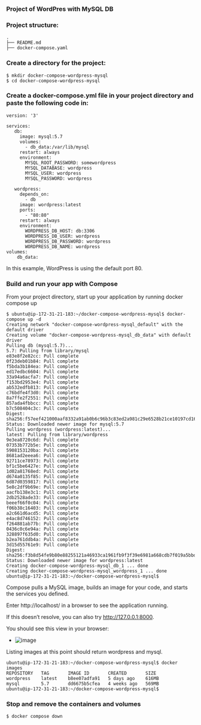 ### Project of WordPres with MySQL DB
 
### Project structure:
```
.
├── README.md
├── docker-compose.yaml
```

### Create a directory for the project:
```
$ mkdir docker-compose-wordpress-mysql
$ cd docker-compose-wordpress-mysql
```

### Create a docker-compose.yml file in your project directory and paste the following code in:
```
version: '3'

services:
   db:
     image: mysql:5.7
     volumes:
       - db_data:/var/lib/mysql
     restart: always
     environment:
       MYSQL_ROOT_PASSWORD: somewordpress
       MYSQL_DATABASE: wordpress
       MYSQL_USER: wordpress
       MYSQL_PASSWORD: wordpress

   wordpress:
     depends_on:
       - db
     image: wordpress:latest
     ports:
       - "80:80"
     restart: always
     environment:
       WORDPRESS_DB_HOST: db:3306
       WORDPRESS_DB_USER: wordpress
       WORDPRESS_DB_PASSWORD: wordpress
       WORDPRESS_DB_NAME: wordpress
volumes:
    db_data: 
```
In this example, WordPress is using the default port 80.

### Build and run your app with Compose

From your project directory, start up your application by running docker compose up
```
$ ubuntu@ip-172-31-21-183:~/docker-compose-wordpress-mysql$ docker-compose up -d
Creating network "docker-compose-wordpress-mysql_default" with the default driver
Creating volume "docker-compose-wordpress-mysql_db_data" with default driver
Pulling db (mysql:5.7)...
5.7: Pulling from library/mysql
e83e8f2e82cc: Pull complete
0f23deb01b84: Pull complete
f5bda3b184ea: Pull complete
ed17edbc6604: Pull complete
33a94a6acfa7: Pull complete
f153bd2953e4: Pull complete
ab532edfb813: Pull complete
c76bdfe4f3d0: Pull complete
8a7ffe2f2551: Pull complete
857ada4fbbcc: Pull complete
b7c508404c3c: Pull complete
Digest: sha256:f57eef421000aaf8332a91ab0b6c96b3c83ed2a981c29e6528b21ce10197cd16
Status: Downloaded newer image for mysql:5.7
Pulling wordpress (wordpress:latest)...
latest: Pulling from library/wordpress
9e3ea8720c6d: Pull complete
07353b772b5e: Pull complete
5908153120ba: Pull complete
8681ad2eeea6: Pull complete
92711ce78973: Pull complete
bf1c5be6427e: Pull complete
1d02a81768ed: Pull complete
d674a0135f85: Pull complete
6d87d0359817: Pull complete
5e8c2df9b69e: Pull complete
aacfb138e3c1: Pull complete
2db2528ade33: Pull complete
beeef66f0c04: Pull complete
f06b38c16403: Pull complete
a2c661d6acd5: Pull complete
e4ac8d746152: Pull complete
f264881ab77b: Pull complete
0436c0c6e94a: Pull complete
328897f635d0: Pull complete
b2ea761ddb4a: Pull complete
3d15d55761e9: Pull complete
Digest: sha256:f3b8d54fe9b80e88255121a46933ca1961fb9f3f39e6981a668cdb7f019a5bbd
Status: Downloaded newer image for wordpress:latest
Creating docker-compose-wordpress-mysql_db_1 ... done
Creating docker-compose-wordpress-mysql_wordpress_1 ... done
ubuntu@ip-172-31-21-183:~/docker-compose-wordpress-mysql$
```
Compose pulls a MySQL image, builds an image for your code, and starts the services you defined.

Enter http://localhost/ in a browser to see the application running.

If this doesn’t resolve, you can also try http://127.0.0.1:8000.

You should see this view in your browser:

+ ![image](https://github.com/fjblsouza/flask-redis/assets/110574485/ae8e08cb-c2e7-42ba-ab3c-72966f1fea76)

Listing images at this point should return wordpress and mysql.
```
ubuntu@ip-172-31-21-183:~/docker-compose-wordpress-mysql$ docker images
REPOSITORY   TAG       IMAGE ID       CREATED       SIZE
wordpress    latest    b8ee07adfa91   5 days ago    616MB
mysql        5.7       dd6675b5cfea   4 weeks ago   569MB
ubuntu@ip-172-31-21-183:~/docker-compose-wordpress-mysql$
```
### Stop and remove the containers and volumes
```
$ docker compose down 
```
